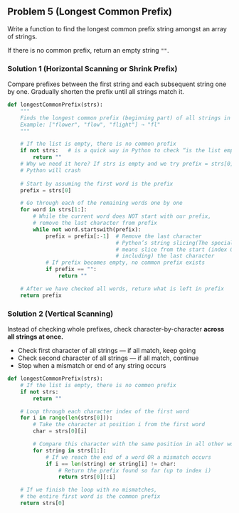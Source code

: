 ## Problem 5 (**Longest Common Prefix)**

Write a function to find the longest common prefix string amongst an array of strings.

If there is no common prefix, return an empty string `""`.

### Solution 1 (Horizontal Scanning or Shrink Prefix)

Compare prefixes between the first string and each subsequent string one by one.
Gradually shorten the prefix until all strings match it.

```python
def longestCommonPrefix(strs):
    """
    Finds the longest common prefix (beginning part) of all strings in the list.
    Example: ["flower", "flow", "flight"] → "fl"
    """

    # If the list is empty, there is no common prefix
    if not strs:   # is a quick way in Python to check “is the list empty?”
        return ""
    # Why we need it here? If strs is empty and we try prefix = strs[0], 
    # Python will crash 
     
    # Start by assuming the first word is the prefix
    prefix = strs[0]

    # Go through each of the remaining words one by one
    for word in strs[1:]:
        # While the current word does NOT start with our prefix,
        # remove the last character from prefix
        while not word.startswith(prefix):
            prefix = prefix[:-1]  # Remove the last character
                                  # Python’s string slicing(The special case: [:-1])
                                  # means slice from the start (index 0) up to (but not
                                  # including) the last character
            # If prefix becomes empty, no common prefix exists
            if prefix == "":
                return ""

    # After we have checked all words, return what is left in prefix
    return prefix

```

### Solution 2 (Vertical Scanning)

Instead of checking whole prefixes, check character-by-character **across all strings at once.**

- Check first character of all strings — if all match, keep going
- Check second character of all strings — if all match, continue
- Stop when a mismatch or end of any string occurs

```python
def longestCommonPrefix(strs):
    # If the list is empty, there is no common prefix
    if not strs:
        return ""

    # Loop through each character index of the first word
    for i in range(len(strs[0])):
        # Take the character at position i from the first word
        char = strs[0][i]

        # Compare this character with the same position in all other words
        for string in strs[1:]:
            # If we reach the end of a word OR a mismatch occurs
            if i == len(string) or string[i] != char:
                # Return the prefix found so far (up to index i)
                return strs[0][:i]

    # If we finish the loop with no mismatches,
    # the entire first word is the common prefix
    return strs[0]

```
